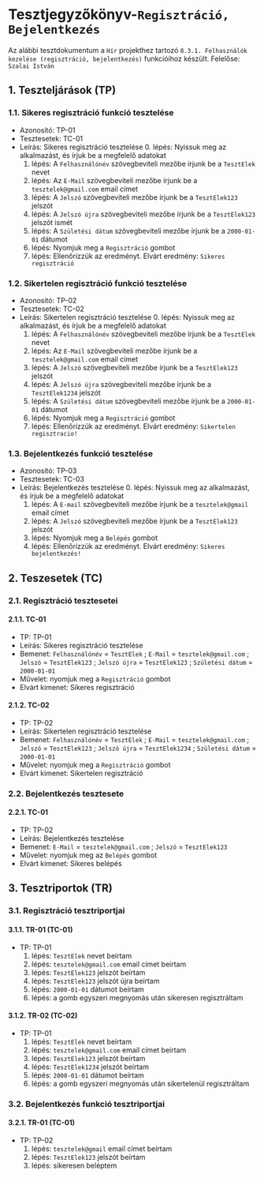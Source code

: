 # Tesztjegyzőkönyv-`Regisztráció, Bejelentkezés`

Az alábbi tesztdokumentum a `Hír` projekthez tartozó `8.3.1. Felhasználók kezelése (regisztráció, bejelentkezés)` funkcióihoz készült. Felelőse: `Szalai István` 
 

## 1. Teszteljárások (TP)

### 1.1. Sikeres regisztráció funkció tesztelése 
- Azonosító: TP-01
- Tesztesetek: TC-01
- Leírás: Sikeres regisztráció tesztelése
    0. lépés: Nyissuk meg az alkalmazást, és írjuk be a megfelelő adatokat
    1. lépés: A `Felhasználónév` szövegbeviteli mezőbe írjunk be a `TesztElek` nevet
    2. lépés: Az `E-Mail` szövegbeviteli mezőbe írjunk be a `tesztelek@gmail.com` email címet
	3. lépés: A `Jelszó` szövegbeviteli mezőbe írjunk be a `TesztElek123` jelszót
	4. lépés: A `Jelszó újra` szövegbeviteli mezőbe írjunk be a `TesztElek123` jelszót ismét
	5. lépés: A `Születési dátum` szövegbeviteli mezőbe írjunk be a `2000-01-01` dátumot
    3. lépés: Nyomjuk meg a `Regisztráció` gombot 
    4. lépés: Ellenőrizzük az eredményt. Elvárt eredmény: `Sikeres regisztráció`

### 1.2. Sikertelen regisztráció funkció tesztelése
- Azonosító: TP-02
- Tesztesetek: TC-02
- Leírás: Sikertelen regisztráció tesztelése
    0. lépés: Nyissuk meg az alkalmazást, és írjuk be a megfelelő adatokat
    1. lépés: A `Felhasználónév` szövegbeviteli mezőbe írjunk be a `TesztElek` nevet
    2. lépés: Az `E-Mail` szövegbeviteli mezőbe írjunk be a `tesztelek@gmail.com` email címet
	3. lépés: A `Jelszó` szövegbeviteli mezőbe írjunk be a `TesztElek123` jelszót
	4. lépés: A `Jelszó újra` szövegbeviteli mezőbe írjunk be a `TesztElek1234` jelszót
	5. lépés: A `Születési dátum` szövegbeviteli mezőbe írjunk be a `2000-01-01` dátumot
    3. lépés: Nyomjuk meg a `Regisztráció` gombot 
    4. lépés: Ellenőrizzük az eredményt. Elvárt eredmény: `Sikertelen regisztracio!`
	
### 1.3. Bejelentkezés funkció tesztelése
- Azonosító: TP-03
- Tesztesetek: TC-03
- Leírás: Bejelentkezés tesztelése
    0. lépés: Nyissuk meg az alkalmazást, és írjuk be a megfelelő adatokat
    1. lépés: A `E-mail` szövegbeviteli mezőbe írjunk be a `tesztelek@gmail` email címet
    2. lépés: A `Jelszó` szövegbeviteli mezőbe írjunk be a `TesztElek123` jelszót
    3. lépés: Nyomjuk meg a `Belépés` gombot 
    4. lépés: Ellenőrizzük az eredményt. Elvárt eredmény: `Sikeres bejelentkezés!`	



## 2. Teszesetek (TC)

### 2.1. Regisztráció tesztesetei

#### 2.1.1. TC-01
- TP: TP-01
- Leírás: Sikeres regisztráció tesztelése
- Bemenet: `Felhasználónév` = `TesztElek` ; `E-Mail` = `tesztelek@gmail.com` ; `Jelszó` = `TesztElek123` ; `Jelszó újra` = `TesztElek123` ; `Születési dátum` = `2000-01-01`
- Művelet: nyomjuk meg a `Regisztráció` gombot 
- Elvárt kimenet: Sikeres regisztráció

#### 2.1.2. TC-02
- TP: TP-02
- Leírás: Sikertelen regisztráció tesztelése
- Bemenet: `Felhasználónév` = `TesztElek` ; `E-Mail` = `tesztelek@gmail.com` ; `Jelszó` = `TesztElek123` ; `Jelszó újra` = `TesztElek1234` ; `Születési dátum` = `2000-01-01`
- Művelet: nyomjuk meg a `Regisztráció` gombot 
- Elvárt kimenet: Sikertelen regisztráció

### 2.2. Bejelentkezés tesztesete

#### 2.2.1. TC-01
- TP: TP-02
- Leírás: Bejelentkezés tesztelése
- Bemenet: `E-Mail` = `tesztelek@gmail.com` ; `Jelszó` = `TesztElek123`
- Művelet: nyomjuk meg az `Belépés` gombot 
- Elvárt kimenet: Sikeres belépés


## 3. Tesztriportok (TR)

### 3.1. Regisztráció tesztriportjai

#### 3.1.1. TR-01 (TC-01)
- TP: TP-01
    1. lépés: `TesztElek` nevet beírtam
    2. lépés: `tesztelek@gmail.com` email címet beírtam
	3. lépés: `TesztElek123` jelszót beírtam
	4. lépés: `TesztElek123` jelszót újra beírtam
	5. lépés: `2000-01-01` dátumot beírtam
    6. lépés: a gomb egyszeri megnyomás után sikeresen regisztráltam
    

#### 3.1.2. TR-02 (TC-02)
- TP: TP-01
    1. lépés: `TesztElek` nevet beírtam
    2. lépés: `tesztelek@gmail.com` email címet beírtam
	3. lépés: `TesztElek123` jelszót beírtam
	4. lépés: `TesztElek1234` jelszót beírtam
	5. lépés: `2000-01-01` dátumot beírtam
    6. lépés: a gomb egyszeri megnyomás után sikertelenül regisztráltam

### 3.2. Bejelentkezés funkció tesztriportjai

#### 3.2.1. TR-01 (TC-01)
- TP: TP-02
    1. lépés: `tesztelek@gmail` email címet beírtam
    2. lépés: `TesztElek123` jelszót beírtam
    3. lépés: sikeresen beléptem
